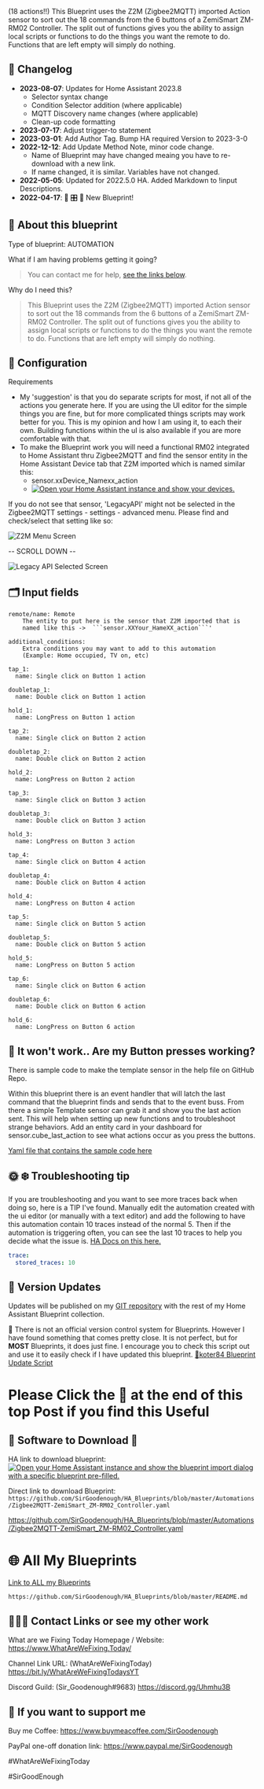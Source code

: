 (18 actions!!) This Blueprint uses the Z2M (Zigbee2MQTT) imported Action sensor to sort out the 18 commands from the 6 buttons of a ZemiSmart ZM-RM02 Controller. The split out of functions gives you the ability to assign local scripts or functions to do the things you want the remote to do. Functions that are left empty will simply do nothing. 

## 📑 Changelog

* **2023-08-07**: Updates for Home Assistant 2023.8
  * Selector syntax change
  * Condition Selector addition (where applicable)
  * MQTT Discovery name changes (where applicable)
  * Clean-up code formatting
* **2023-07-17**: Adjust trigger-to statement
* **2023-03-01**: Add Author Tag. Bump HA required Version to 2023-3-0
* **2022-12-12**: Add Update Method Note, minor code change.
  * Name of Blueprint may have changed meaing you have to re-download with a new link.
  * If name changed, it is similar. Variables have not changed.
* **2022-05-05**: Updated for 2022.5.0 HA. Added Markdown to !input Descriptions.
* **2022-04-17**: 🎉 🎛 🔋 New Blueprint!

<base target="_blank"\>

## 🔮 About this blueprint

Type of blueprint: AUTOMATION

What if I am having problems getting it going?

> You can contact me for help, [see the links below](https://github.com/SirGoodenough/HA_Blueprints/blob/master/Automations/Zigbee2MQTT-ZemiSmart_ZM-RM02_Controller.md#contacts).

Why do I need this?

> This Blueprint uses the Z2M (Zigbee2MQTT) imported Action sensor to sort out the 18 commands from the 6 buttons of a ZemiSmart ZM-RM02 Controller. The split out of functions gives you the ability to assign local scripts or functions to do the things you want the remote to do. Functions that are left empty will simply do nothing.

## 🔧 Configuration

Requirements

* My 'suggestion' is that you do separate scripts for most, if not all of the actions you generate here. If you are using the UI editor for the simple things you are fine, but for more complicated things scripts may work better for you. This is my opinion and how I am using it, to each their own. Building functions within the uI is also available if you are more comfortable with that.
* To make the Blueprint work you will need a functional RM02 integrated to Home Assistant thru Zigbee2MQTT and find the sensor entity in the Home Assistant Device tab that Z2M imported which is named similar this:
  + sensor.xxDevice_Namexx_action
  + [![Open your Home Assistant instance and show your devices.](https://my.home-assistant.io/badges/devices.svg)](https://my.home-assistant.io/redirect/devices/)

If you do not see that sensor, 'LegacyAPI' might not be selected in the Zigbee2MQTT settings -  settings - advanced menu. Please find and check/select that setting like so:

![Z2M Menu Screen](https://github.com/SirGoodenough/HA_Blueprints/blob/master/images/Z2M-settings-advanced.png?raw=true "Where to find Z2M Legacy API Setting")

-- SCROLL DOWN --

![Legacy API Selected Screen](https://github.com/SirGoodenough/HA_Blueprints/blob/master/images/Z2M-legacy.png?raw=true "Where to find Z2M Legacy API Setting")



## 🗂 Input fields

    remote/name: Remote
        The entity to put here is the sensor that Z2M imported that is
        named like this ->  ```sensor.XXYour_HameXX_action```'

    additional_conditions:
        Extra conditions you may want to add to this automation 
        (Example: Home occupied, TV on, etc)

    tap_1:
      name: Single click on Button 1 action

    doubletap_1:
      name: Double click on Button 1 action

    hold_1:
      name: LongPress on Button 1 action

    tap_2:
      name: Single click on Button 2 action

    doubletap_2:
      name: Double click on Button 2 action

    hold_2:
      name: LongPress on Button 2 action

    tap_3:
      name: Single click on Button 3 action

    doubletap_3:
      name: Double click on Button 3 action

    hold_3:
      name: LongPress on Button 3 action

    tap_4:
      name: Single click on Button 4 action

    doubletap_4:
      name: Double click on Button 4 action

    hold_4:
      name: LongPress on Button 4 action

    tap_5:
      name: Single click on Button 5 action

    doubletap_5:
      name: Double click on Button 5 action

    hold_5:
      name: LongPress on Button 5 action

    tap_6:
      name: Single click on Button 6 action

    doubletap_6:
      name: Double click on Button 6 action

    hold_6:
      name: LongPress on Button 6 action

## 🔧 It won't work.. Are my Button presses working?

There is sample code to make the template sensor in the help file on GitHub Repo.

Within this blueprint there is an event handler that will latch the last command that the blueprint finds and sends that to the event buss. From there a simple Template sensor can grab it and show you the last action sent. This will help when setting up new functions and to troubleshoot strange behaviors. Add an entity card in your dashboard for sensor.cube_last_action to see what actions occur as you press the buttons.

[Yaml file that contains the sample code here](https://github.com/SirGoodenough/HA_Blueprints/blob/master/Samples/RM02_Last_Action_Template_Trigger_SAMPLE.yaml)

## 🌞 ❄️ Troubleshooting tip

If you are troubleshooting and you want to see more traces back when doing so, here is a TIP I've found.
Manually edit the automation created with the ui editor (or manually with a text editor) and add the following to have this automation contain 10 traces instead of the normal 5. Then if the automation is triggering often, you can see the last 10 traces to help you decide what the issue is.
[HA Docs on this here.](https://www.home-assistant.io/docs/automation/troubleshooting/#traces)

```yaml
trace:
  stored_traces: 10
```

## 📩 **Version Updates**

Updates will be published on my [GIT repository](https://github.com/SirGoodenough/HA_Blueprints) with the rest of my Home Assistant Blueprint collection.

📩 There is not an official version control system for Blueprints. However I have found something that comes pretty close. It is not perfect, but for **MOST** Blueprints, it does just fine. I encourage you to check this script out and use it to easily check if I have updated this blueprint. [🔗koter84 Blueprint Update Script ](https://github.com/koter84/HomeAssistant_Blueprints_Update/)

# Please Click the 🧡 at the end of this top Post if you find this Useful

## 📲 **Software to Download** 💾

HA link to download blueprint: [![Open your Home Assistant instance and show the blueprint import dialog with a specific blueprint pre-filled.](https://my.home-assistant.io/badges/blueprint_import.svg)](https://my.home-assistant.io/redirect/blueprint_import/?blueprint_url=https://github.com/SirGoodenough/HA_Blueprints/blob/master/Automations/Zigbee2MQTT-ZemiSmart_ZM-RM02_Controller.yaml)

Direct link to  download Blueprint: ```https://github.com/SirGoodenough/HA_Blueprints/blob/master/Automations/Zigbee2MQTT-ZemiSmart_ZM-RM02_Controller.yaml```

https://github.com/SirGoodenough/HA_Blueprints/blob/master/Automations/Zigbee2MQTT-ZemiSmart_ZM-RM02_Controller.yaml

# 🌐 All My Blueprints

[Link to ALL my Blueprints](https://github.com/SirGoodenough/HA_Blueprints/blob/master/README.md)

```https://github.com/SirGoodenough/HA_Blueprints/blob/master/README.md```

## <a name="contacts">🤹🏾‍♂️ Contact Links or see my other work</a>

What are we Fixing Today Homepage / Website: https://www.WhatAreWeFixing.Today/

Channel Link URL: (WhatAreWeFixingToday) https://bit.ly/WhatAreWeFixingTodaysYT

Discord Guild: (Sir_Goodenough#9683) https://discord.gg/Uhmhu3B

## 🧀 If you want to support me

Buy me Coffee: https://www.buymeacoffee.com/SirGoodenough

PayPal one-off donation link: https://www.paypal.me/SirGoodenough

#WhatAreWeFixingToday

#SirGoodEnough